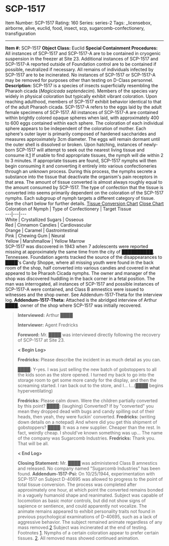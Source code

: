 # SCP-1517
Item Number: SCP-1517
Rating: 160
Series: series-2
Tags: _licensebox, airborne, alive, euclid, food, insect, scp, sugarcomb-confectionery, transfiguration

---

**Item #:** SCP-1517
**Object Class:** Euclid
**Special Containment Procedures:** All instances of SCP-1517 and SCP-1517-A are to be contained in cryogenic suspension in the freezer at Site 23. Additional instances of SCP-1517 and SCP-1517-A reported outside of Foundation control are to be contained if possible, neutralized if necessary. All remains of individuals infected by SCP-1517 are to be incinerated. No instances of SCP-1517 or SCP-1517-A may be removed for purposes other than testing on D-Class personnel.
**Description:** SCP-1517 is a species of insects superficially resembling the Pharaoh cicada (_Magicicada septendecim_). Members of the species vary widely in physical coloration but typically exhibit vibrant coloration. Upon reaching adulthood, members of SCP-1517 exhibit behavior identical to that of the adult Pharaoh cicada.
SCP-1517-A refers to the eggs laid by the adult female specimens of SCP-1517. All instances of SCP-1517-A are contained within brightly colored opaque spheres when laid, with approximately 400 to 600 eggs contained within each sphere. The coloration of each individual sphere appears to be independent of the coloration of mother. Each sphere's outer layer is primarily composed of hardened saccharides and measures approximately 3cm diameter. The eggs will remain dormant until the outer shell is dissolved or broken. Upon hatching, instances of newly-born SCP-1517 will attempt to seek out the nearest living tissue and consume it.[1](javascript:;) If unable to find appropriate tissues, the nymph will die within 2 to 3 minutes.
If appropriate tissues are found, SCP-1517 nymphs will then begin consuming it and converting it entirely into various confectioneries through an unknown process. During this process, the nymphs secrete a substance into the tissue that deactivate the organism's pain receptors in that area. The amount of tissue converted is almost always roughly equal to the amount consumed by SCP-1517. The type of confection that the tissue is converted into seems primarily dependent on the coloration of the SCP-1517 nymphs. Each subgroup of nymph targets a different category of tissue. See the chart below for further details.
[Tissue Conversion Chart](javascript:;)
[Close Chart](javascript:;)
Coloration of Nymph | Type of Confectionery | Target Tissue  
---|---|---  
White | Crystallized Sugars | Osseous  
Red | Cinnamon Candies | Cardiovascular  
Orange | Caramel | Gastrointestinal  
Pink | Chewing Gum | Neural  
Yellow | Marshmallow | Yellow Marrow  
SCP-1517 was discovered in 1943 when 7 adolescents were reported missing at approximately the same time from the city of ██████████, Tennessee. Foundation agents tracked the source of the disappearances to ████'s Candy Shoppe, where all missing youth were found in the back room of the shop, half converted into various candies and covered in what appeared to be Pharaoh Cicada nymphs. The owner and manager of the shop was discovered huddling in the back corner in a fetal position. The man was interrogated, all instances of SCP-1517 and possible instances of SCP-1517-A were contained, and Class B amnestics were issued to witnesses and the shop owner. See Addendum-1517-Theta for the interview log.
**Addendum-1517-Theta:** Attached is the abridged interview of Arthur ████, owner of the shop where SCP-1517 was initially recovered.
> **Interviewed:** Arthur ████  
>    
>  **Interviewer:** Agent Fredricks  
>    
>  **Foreword:** Mr. ████ was interviewed directly following the recovery of SCP-1517 at Site 23.  
>    
>  **< Begin Log>**  
>    
>  **Fredricks:** Please describe the incident in as much detail as you can.  
>    
>  **████:** Y-yes. I was just selling the new batch of gobstoppers to all the kids soon as the store opened. I turned my back to go into the storage room to get some more candy for the display, and then the screaming started. I ran back out to the store, and I… I…(████ begins hyperventilating)  
>    
>  **Fredricks:** Please calm down. Were the children partially converted by this point?
> **████:** (laughing) Converted? If by "converted" you mean they dropped dead with bugs and candy spilling out of their heads, then yeah, they were fuckin' converted.
> **Fredricks:** (writing down details on a notepad) And where did you get this shipment of gobstoppers?
> **████:** It was a new supplier. Cheaper than the rest. In fact, weirdly cheap. I should've known something was up… The name of the company was Sugarcomb Industries.
> **Fredricks:** Thank you. That will be all.  
>    
>  **< End Log>**  
>    
>  **Closing Statement:** Mr. ████ was administered Class B amnestics and released. No company named "Sugarcomb Industries" has been found.
**Addendum-1517-Psi:** On 10/25/1944, experimentation with SCP-1517 on Subject D-40695 was allowed to progress to the point of total tissue conversion. The process was completed after approximately one hour, at which point the converted remains bonded in a vaguely humanoid shape and reanimated. Subject was capable of locomotion as basic motor controls, but did not show signs of sapience or sentience, and could apparently not vocalize. The animate remains appeared to exhibit personality traits not found in previous psychological examinations of D-40695, such as a lack of aggressive behavior. The subject remained animate regardless of any mass removed.[2](javascript:;) Subject was incinerated at the end of testing.
Footnotes
[1](javascript:;). Nymphs of a certain coloration appear to prefer certain tissues.
[2](javascript:;). All removed mass showed continued animation.